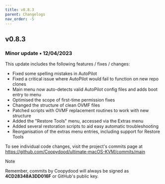 ```yaml
---
title: v0.8.3
parent: Changelogs
nav_order: -5
---
```


## v0.8.3
### Minor update • 12/04/2023

This update includes the following features / fixes / changes:

- Fixed some spelling mistakes in AutoPilot
- Fixed a critical issue where AutoPilot would fail to function on new repo clones
- Main menu now auto-detects valid AutoPilot config files and adds boot entry to menu
- Optimised the scope of first-time permission fixes
- Changed the structure of clean OVMF files
- Patched scripts with OVMF replacement routines to work with new structure
- Added the "Restore Tools" menu, accessed via the Extras menu
- Added several restoration scripts to aid easy automatic troubleshooting
- Reorganisation of the extras menu entries, including support for Restore Tools

To see individual code changes, visit the project's commits page at https://github.com/Coopydood/ultimate-macOS-KVM/commits/main 

> [!NOTE]
> Remember, commits by Coopydood will always be signed as **4CD28348A3DD016F** or GitHub's public key. 